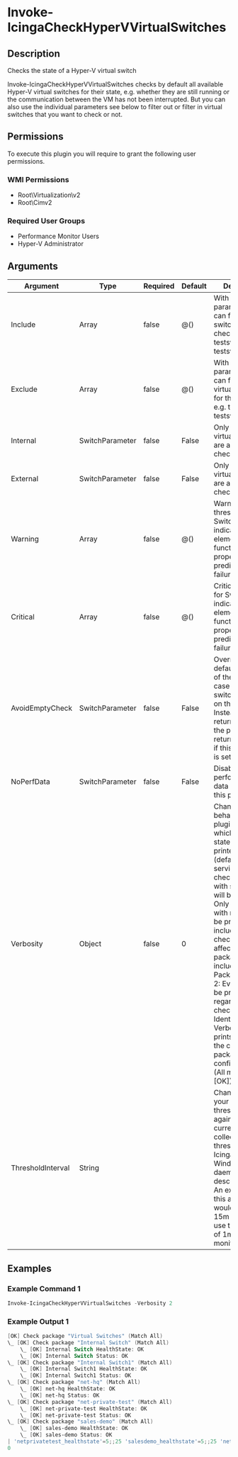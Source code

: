 # Invoke-IcingaCheckHyperVVirtualSwitches

## Description

Checks the state of a Hyper-V virtual switch

Invoke-IcingaCheckHyperVVirtualSwitches checks by default all available Hyper-V virtual switches for
their state, e.g. whether they are still running or the communication between the VM has not been
interrupted. But you can also use the individual parameters see below to filter out or filter in
virtual switches that you want to check or not.

## Permissions

To execute this plugin you will require to grant the following user permissions.

### WMI Permissions

* Root\Virtualization\v2
* Root\Cimv2

### Required User Groups

* Performance Monitor Users
* Hyper-V Administrator

## Arguments

| Argument | Type | Required | Default | Description |
| ---      | ---  | ---      | ---     | ---         |
| Include | Array | false | @() | With this parameter you can filter virtual switches for the check in. e.g. testswitch1, testswitch1. |
| Exclude | Array | false | @() | With this parameter you can filter out virtual switches for the check. e.g. testswitch1, testswitch1. |
| Internal | SwitchParameter | false | False | Only the internal virtual switches are added to the check. |
| External | SwitchParameter | false | False | Only the external virtual switches are added to the check. |
| Warning | Array | false | @() | Warning threshold for Switch Status indicates that an element is functioning properly, but is predicating a failure. |
| Critical | Array | false | @() | Critical threshold for Switch Status indicates that an element is functioning properly, but is predicating a failure. |
| AvoidEmptyCheck | SwitchParameter | false | False | Overrides the default behaviour of the plugin in case no virtual switch is present on the system. Instead of returning `Unknown` the plugin will return `Ok` instead if this argument is set. |
| NoPerfData | SwitchParameter | false | False | Disables the performance data output of this plugin |
| Verbosity | Object | false | 0 | Changes the behavior of the plugin output which check states are printed: 0 (default): Only service checks/packages with state not OK will be printed 1: Only services with not OK will be printed including OK checks of affected check packages including Package config 2: Everything will be printed regardless of the check state 3: Identical to Verbose 2, but prints in addition the check package configuration e.g (All must be [OK]) |
| ThresholdInterval | String |  |  | Change the value your defined threshold checks against from the current value to a collected time threshold of the Icinga for Windows daemon, as described [here](https://icinga.com/docs/icinga-for-windows/latest/doc/service/10-Register-Service-Checks/). An example for this argument would be 1m or 15m which will use the average of 1m or 15m for monitoring. |

## Examples

### Example Command 1

```powershell
Invoke-IcingaCheckHyperVVirtualSwitches -Verbosity 2
```

### Example Output 1

```powershell
[OK] Check package "Virtual Switches" (Match All)
\_ [OK] Check package "Internal Switch" (Match All)
    \_ [OK] Internal Switch HealthState: OK
    \_ [OK] Internal Switch Status: OK
\_ [OK] Check package "Internal Switch1" (Match All)
    \_ [OK] Internal Switch1 HealthState: OK
    \_ [OK] Internal Switch1 Status: OK
\_ [OK] Check package "net-hq" (Match All)
    \_ [OK] net-hq HealthState: OK
    \_ [OK] net-hq Status: OK
\_ [OK] Check package "net-private-test" (Match All)
    \_ [OK] net-private-test HealthState: OK
    \_ [OK] net-private-test Status: OK
\_ [OK] Check package "sales-demo" (Match All)
    \_ [OK] sales-demo HealthState: OK
    \_ [OK] sales-demo Status: OK
| 'netprivatetest_healthstate'=5;;25 'salesdemo_healthstate'=5;;25 'nethq_healthstate'=5;;25 'internal_switch_healthstate'=5;;25 'internal_switch1_healthstate'=5;;25
0    
```


